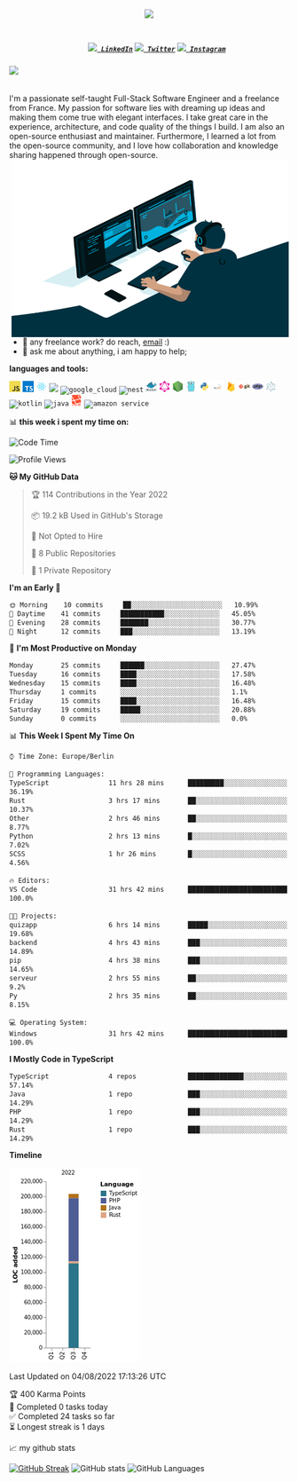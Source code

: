 <h1 align="center">
  <a href="https://git.io/typing-svg">
    <img src="https://readme-typing-svg.herokuapp.com/?lines=Hello,+There!+👋;This+is+Jason+Michel....;Nice+to+meet+you!&center=true&size=30">
  </a>
</h1>

<h5 align="center">
  <code>
    <a href="https://www.linkedin.com/in/chatr/" title="LinkedIn Profile"><img width="22" src="https://raw.githubusercontent.com/hussainweb/hussainweb/main/icons/linkedin.png"> LinkedIn</a></code>
  <code><a href="https://twitter.com/chatrjason" title="twitter Profile"><img width="22"        src="https://raw.githubusercontent.com/peterthehan/peterthehan/master/assets/twitter.svg"> Twitter</a></code>
  <code><a href="https://www.instagram.com/chatrseo/" title="Instagram Profile"><img width="22" src="https://raw.githubusercontent.com/hussainweb/hussainweb/main/icons/instagram.png"> Instagram</a></code>
</h5>


![](https://visitor-badge.glitch.me/badge?page_id=jasonviipers.jasonviipers)

<br />
<!-- [Jason Michel YT](https://chatr.fr/), -->
I'm a passionate self-taught Full-Stack Software Engineer and a freelance from France. My passion for software lies with dreaming up ideas and making them come true with elegant interfaces. 
I take great care in the experience, architecture, and code quality of the things I build.
I am also an open-source enthusiast and maintainer. Furthermore, I learned a lot from the open-source community, and I love how collaboration and knowledge sharing happened through open-source.


  <img align="right" alt="GIF" src="https://github.com/jasonviipers/jasonviipers/blob/main/code.gif?raw=true" width="500" height="320" />
  
- 💼 any freelance work? do reach, [email](mailto:jason@chatr.fr) :)
- 💬 ask me about anything, i am happy to help;

**languages and tools:**  

<code><img height="20" src="https://raw.githubusercontent.com/github/explore/80688e429a7d4ef2fca1e82350fe8e3517d3494d/topics/javascript/javascript.png"></code>
<code><img height="20" alt="typescript" src="https://raw.githubusercontent.com/github/explore/80688e429a7d4ef2fca1e82350fe8e3517d3494d/topics/typescript/typescript.png"></code>
<code><img height="20" src="https://raw.githubusercontent.com/github/explore/80688e429a7d4ef2fca1e82350fe8e3517d3494d/topics/react/react.png"></code>
<code><img height="20" src="https://upload.vectorlogo.zone/logos/nextjs/images/60eff509-53dd-4280-92e7-7318fa02e934.svg"></code>
<code><img height="20" src="https://www.vectorlogo.zone/logos/google_cloud/google_cloud-icon.svg" alt="google_cloud" ></code>
<code><img height="20" src="https://www.vectorlogo.zone/logos/nestjs/nestjs-icon.svg" alt="nest" ></code>
<code><img height="20" src="https://raw.githubusercontent.com/devicons/devicon/master/icons/docker/docker-original-wordmark.svg" alt="docker"></code>
<code><img height="20" src="https://raw.githubusercontent.com/github/explore/5c058a388828bb5fde0bcafd4bc867b5bb3f26f3/topics/graphql/graphql.png"></code>
<code><img height="20" src="https://raw.githubusercontent.com/github/explore/80688e429a7d4ef2fca1e82350fe8e3517d3494d/topics/nodejs/nodejs.png"></code>
<code><img height="20" src="https://raw.githubusercontent.com/devicons/devicon/master/icons/go/go-original.svg"></code>
<code><img height="20" src="https://raw.githubusercontent.com/github/explore/80688e429a7d4ef2fca1e82350fe8e3517d3494d/topics/python/python.png"></code>
<code><img height="20" src="https://raw.githubusercontent.com/github/explore/80688e429a7d4ef2fca1e82350fe8e3517d3494d/topics/mysql/mysql.png"></code>
<code><img height="20" src="https://raw.githubusercontent.com/github/explore/80688e429a7d4ef2fca1e82350fe8e3517d3494d/topics/firebase/firebase.png"></code>
<code><img height="20" src="https://raw.githubusercontent.com/github/explore/80688e429a7d4ef2fca1e82350fe8e3517d3494d/topics/git/git.png"></code>
<code><img height="20" src="https://raw.githubusercontent.com/github/explore/80688e429a7d4ef2fca1e82350fe8e3517d3494d/topics/php/php.png"></code>
<code><img height="20" src="https://raw.githubusercontent.com/devicons/devicon/master/icons/electron/electron-original.svg"></code>
<code><img height="20" src="https://www.vectorlogo.zone/logos/kotlinlang/kotlinlang-icon.svg" alt="kotlin" ></code>
<code><img height="20" src="https://www.vectorlogo.zone/logos/java/java-ar21.svg" alt="java" ></code>
<code><img height="20" src="https://raw.githubusercontent.com/devicons/devicon/master/icons/laravel/laravel-plain-wordmark.svg" alt="laravel" ></code>
<code><img height="20" src="https://www.vectorlogo.zone/logos/amazon_aws/amazon_aws-ar21.svg" alt="amazon service"></code>

📊 **this week i spent my time on:**
<!--START_SECTION:waka-->
![Code Time](http://img.shields.io/badge/Code%20Time-49%20hrs-blue)

![Profile Views](http://img.shields.io/badge/Profile%20Views-238-blue)

**🐱 My GitHub Data** 

> 🏆 114 Contributions in the Year 2022
 > 
> 📦 19.2 kB Used in GitHub's Storage 
 > 
> 🚫 Not Opted to Hire
 > 
> 📜 8 Public Repositories 
 > 
> 🔑 1 Private Repository 
 > 
**I'm an Early 🐤** 

```text
🌞 Morning    10 commits     ██░░░░░░░░░░░░░░░░░░░░░░░   10.99% 
🌆 Daytime    41 commits     ███████████░░░░░░░░░░░░░░   45.05% 
🌃 Evening    28 commits     ███████░░░░░░░░░░░░░░░░░░   30.77% 
🌙 Night      12 commits     ███░░░░░░░░░░░░░░░░░░░░░░   13.19%

```
📅 **I'm Most Productive on Monday** 

```text
Monday       25 commits     ██████░░░░░░░░░░░░░░░░░░░   27.47% 
Tuesday      16 commits     ████░░░░░░░░░░░░░░░░░░░░░   17.58% 
Wednesday    15 commits     ████░░░░░░░░░░░░░░░░░░░░░   16.48% 
Thursday     1 commits      ░░░░░░░░░░░░░░░░░░░░░░░░░   1.1% 
Friday       15 commits     ████░░░░░░░░░░░░░░░░░░░░░   16.48% 
Saturday     19 commits     █████░░░░░░░░░░░░░░░░░░░░   20.88% 
Sunday       0 commits      ░░░░░░░░░░░░░░░░░░░░░░░░░   0.0%

```


📊 **This Week I Spent My Time On** 

```text
⌚︎ Time Zone: Europe/Berlin

💬 Programming Languages: 
TypeScript               11 hrs 28 mins      █████████░░░░░░░░░░░░░░░░   36.19% 
Rust                     3 hrs 17 mins       ██░░░░░░░░░░░░░░░░░░░░░░░   10.37% 
Other                    2 hrs 46 mins       ██░░░░░░░░░░░░░░░░░░░░░░░   8.77% 
Python                   2 hrs 13 mins       █░░░░░░░░░░░░░░░░░░░░░░░░   7.02% 
SCSS                     1 hr 26 mins        █░░░░░░░░░░░░░░░░░░░░░░░░   4.56%

🔥 Editors: 
VS Code                  31 hrs 42 mins      █████████████████████████   100.0%

🐱‍💻 Projects: 
quizapp                  6 hrs 14 mins       █████░░░░░░░░░░░░░░░░░░░░   19.68% 
backend                  4 hrs 43 mins       ███░░░░░░░░░░░░░░░░░░░░░░   14.89% 
pip                      4 hrs 38 mins       ███░░░░░░░░░░░░░░░░░░░░░░   14.65% 
serveur                  2 hrs 55 mins       ██░░░░░░░░░░░░░░░░░░░░░░░   9.2% 
Py                       2 hrs 35 mins       ██░░░░░░░░░░░░░░░░░░░░░░░   8.15%

💻 Operating System: 
Windows                  31 hrs 42 mins      █████████████████████████   100.0%

```

**I Mostly Code in TypeScript** 

```text
TypeScript               4 repos             ██████████████░░░░░░░░░░░   57.14% 
Java                     1 repo              ███░░░░░░░░░░░░░░░░░░░░░░   14.29% 
PHP                      1 repo              ███░░░░░░░░░░░░░░░░░░░░░░   14.29% 
Rust                     1 repo              ███░░░░░░░░░░░░░░░░░░░░░░   14.29%

```


**Timeline**

![Chart not found](https://raw.githubusercontent.com/jasonviipers/jasonviipers/main/charts/bar_graph.png) 


 Last Updated on 04/08/2022 17:13:26 UTC
<!--END_SECTION:waka-->

<!-- if you like what i do, maybe consider buying me a coffee/tea 🥺👉👈 -->

<!-- 🚧 **my todoist stats:** -->
<!-- TODO-IST:START -->
🏆  400 Karma Points           
🌸  Completed 0 tasks today           
✅  Completed 24 tasks so far           
⏳  Longest streak is 1 days
<!-- TODO-IST:END -->


📈 my github stats

[![GitHub Streak](https://github-readme-streak-stats.herokuapp.com?user=jasonviipers&theme=gotham)](https://git.io/streak-stats)
![GitHub stats](https://github-readme-stats.vercel.app/api?username=jasonviipers&show_icons=true&theme=gotham)
![GitHub Languages](https://github-readme-stats.vercel.app/api/top-langs/?username=jasonviipers&show_icons=true&theme=gotham)

